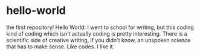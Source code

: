 # hello-world
the first repository! 
Hello World: 
I went to school for writing, but this coding kind of coding which isn't actually coding is pretty interesting. There is a scientific side of creative writing, if you didn't know, an unspoken science that has to make sense. Like codes. I like it. 
